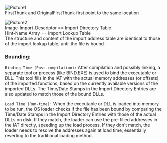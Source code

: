 ![Picture1](https://github.com/doryaro/CheatSheet/assets/79984448/7dd1b870-98a1-4964-9063-7935c0d0a0c6) \
FirstThunk and OriginalFirstThunk first point to the same location

![Picture2](https://github.com/doryaro/CheatSheet/assets/79984448/eeec04ce-5a2d-450b-bdfb-5063da6cc2b9) \
Image-Import-Descriptor == Import Directory Table \
Hint-Name Array == Import Lookup Table \
The structure and content of the import address table are identical to those of the import lookup table, until the file is bound

### Bounding:
`Binding Time (Post-compilation):` After compilation and possibly linking, a separate tool or process (like BIND.EXE) is used to bind the executable or DLL. This tool fills in the IAT with the actual memory addresses (or offsets) of the imported functions, based on the currently available versions of the imported DLLs. The Time/Date Stamps in the Import Directory Entries are also updated to match those of the bound DLLs.

`Load Time (Run-time):` When the executable or DLL is loaded into memory to be run, the OS loader checks if the file has been bound by comparing the Time/Date Stamps in the Import Directory Entries with those of the actual DLLs on disk. If they match, the loader can use the pre-filled addresses in the IAT directly, speeding up the load process. If they don't match, the loader needs to resolve the addresses again at load time, essentially reverting to the traditional loading method.
